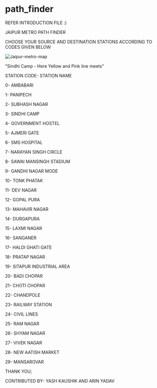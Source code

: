 # path_finder

REFER INTRODUCTION FILE :)

JAIPUR METRO PATH FINDER

CHOOSE YOUR SOURCE AND DESTINATION STATIONS ACCORDING TO CODES GIVEN BELOW 


![Jaipur-metro-map](https://user-images.githubusercontent.com/98683112/194695489-03234197-1a06-406f-a948-9af15950b4f9.jpg)

"Sindhi Camp - Here Yellow and Pink line meets"



  STATION CODE-                   STATION NAME
  
  0-                           AMBABARI
  
  1-                           PANIPECH
  
  2-                           SUBHASH NAGAR
  
  3-                           SINDHI CAMP
  
  4-                           GOVERNMENT HOSTEL
  
  5-                           AJMERI GATE
     
  6-                           SMS HOSPITAL
  
  7-                           NARAYAN SINGH CIRCLE
  
  8-                           SAWAI MANSINGH STADIUM
  
  9-                           GANDHI NAGAR MODE
  
  10-                          TONK PHATAK
  
  11-                          DEV NAGAR
  
  12-                          GOPAL PURA
  
  13-                          MAHAVIR NAGAR
  
  14-                          DURGAPURA
  
  15-                          LAXMI NAGAR
   
  16-                          SANGANER
  
  17-                          HALDI GHATI GATE
  
  18-                          PRATAP NAGAR
  
  19-                          SITAPUR INDUSTRIAL AREA
  
  20-                          BADI CHOPAR
  
  21-                          CHOTI CHOPAR
  
  22-                          CHANDPOLE
  
  23-                          RAILWAY STATION
  
  24-                          CIVIL LINES
  
  25-                          RAM NAGAR
  
  26-                          SHYAM NAGAR
  
  27-                          VIVEK NAGAR
  
  28-                          NEW AATISH MARKET
  
  29-                          MANSAROVAR
  
  
 
 THANK YOU;
 
 CONTRIBUTED BY- YASH KAUSHIK AND ARIN YADAV
 
